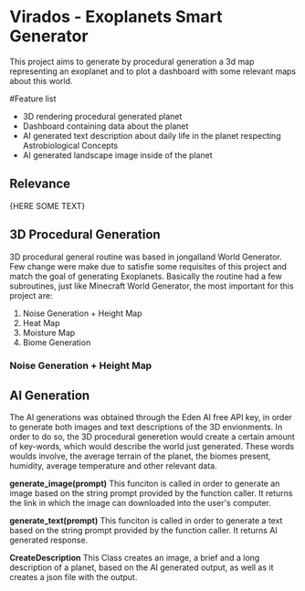# Virados - Exoplanets Smart Generator
This project aims to generate by procedural generation a 3d map representing an exoplanet and to plot a dashboard with some relevant maps about this world.

#Feature list 
- 3D rendering procedural generated planet
- Dashboard containing data about the planet
- AI generated text description about daily life in the planet respecting Astrobiological Concepts
- AI generated landscape image inside of the planet

## Relevance
{HERE SOME TEXT}

## 3D Procedural Generation
3D procedural general routine was based in jongalland World Generator. Few change were make due to satisfie some requisites of this project and match the goal of generating Exoplanets.
Basically the routine had a few subroutines, just like Minecraft World Generator, the most important for this project are:
  1) Noise Generation + Height Map
  2) Heat Map
  3) Moisture Map
  4) Biome Generation

### Noise Generation + Height Map

## AI Generation
The AI generations was obtained through the Eden AI free API key, in order to generate both images and text descriptions of the 3D envionments. In order to do so, the 3D procedural generetion would create a certain amount of key-words, which would describe the world just generated. These words woulds involve, the average terrain of the planet, the biomes present, humidity, average temperature and other relevant data.

**generate_image(prompt)**
This funciton is called in order to generate an image based on the string prompt provided by the function caller.
It returns the link in which the image can downloaded into the user's computer.

**generate_text(prompt)**
This funciton is called in order to generate a text based on the string prompt provided by the function caller.
It returns AI generated response.

**CreateDescription**
This Class creates an image, a brief and a long description of a planet, based on the AI generated output, as well as it creates a json file with the output.
  
  
